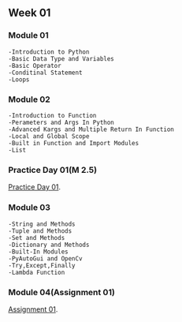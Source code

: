 ## Week 01

### Module 01
```
-Introduction to Python
-Basic Data Type and Variables
-Basic Operator
-Conditinal Statement
-Loops
```

### Module 02
```
-Introduction to Function
-Perameters and Args In Python
-Advanced Kargs and Multiple Return In Function
-Local and Global Scope
-Built in Function and Import Modules
-List
```

### Practice Day 01(M 2.5)
[Practice Day 01](https://docs.google.com/document/d/1vkTq2mxAZi7VTFilcNY5i4rqvqovNnTM4-dInV9aadY/edit).


### Module 03
```
-String and Methods
-Tuple and Methods
-Set and Methods
-Dictionary and Methods
-Built-In Modules
-PyAutoGui and OpenCv
-Try,Except,Finally
-Lambda Function
```

### Module 04(Assignment 01)
[Assignment 01](https://docs.google.com/document/d/1nfaw5swn5-LoWHfbCOz-0TK_uKVjuUB1a33v2w7wpCc/edit).